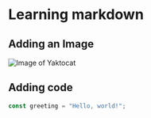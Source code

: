 # Learning markdown

## Adding an Image
![Image of Yaktocat](https://octodex.github.com/images/yaktocat.png)

## Adding code
``` javascript
const greeting = "Hello, world!";
```
